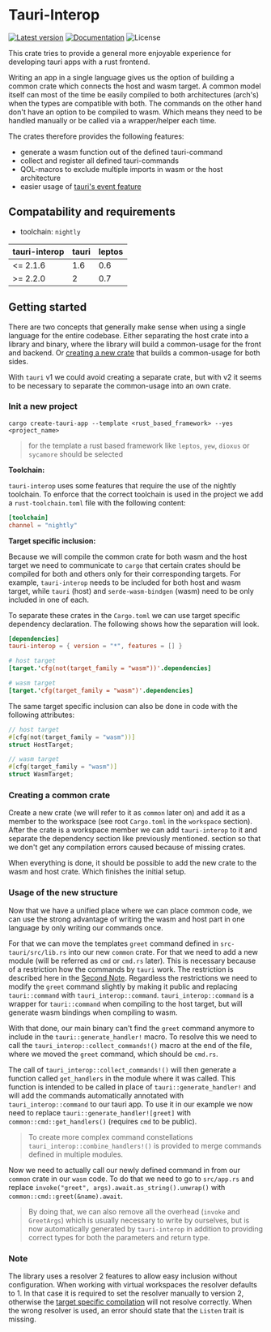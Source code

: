 # Tauri-Interop

[![Latest version](https://img.shields.io/crates/v/tauri-interop.svg)](https://crates.io/crates/tauri-interop)
[![Documentation](https://docs.rs/tauri-interop/badge.svg)](https://docs.rs/tauri-interop)
![License](https://img.shields.io/crates/l/tauri-interop.svg)

This crate tries to provide a general more enjoyable experience for developing tauri apps with a rust frontend.

Writing an app in a single language gives us the option of building a common crate which connects the host and
wasm target. A common model itself can most of the time be easily compiled to both architectures (arch's) when the types
are compatible with both. The commands on the other hand don't have an option to be compiled to wasm. Which means they
need to be handled manually or be called via a wrapper/helper each time.

The crates therefore provides the following features:

- generate a wasm function out of the defined tauri-command
- collect and register all defined tauri-commands
- QOL-macros to exclude multiple imports in wasm or the host architecture
- easier usage of [tauri's event feature](https://tauri.app/v1/guides/features/events/)

## Compatability and requirements

- toolchain: `nightly`

| tauri-interop | tauri | leptos |
|---------------|-------|--------|
| <= 2.1.6      | 1.6   | 0.6    |
| \>= 2.2.0     | 2     | 0.7    |

## Getting started

There are two concepts that generally make sense when using a single language for the entire codebase. Either separating
the host crate into a library and binary, where the library will build a common-usage for the front and backend.
Or [creating a new crate](#creating-a-common-crate) that builds a common-usage for both sides.

With `tauri` v1 we could avoid creating a separate crate, but with v2 it seems to be necessary to separate the
common-usage into an own crate.

### Init a new project

```shell
cargo create-tauri-app --template <rust_based_framework> --yes <project_name>
```

> for the template a rust based framework like `leptos`, `yew`, `dioxus` or `sycamore` should be selected

**Toolchain:**

`tauri-interop` uses some features that require the use of the nightly toolchain. To enforce that the correct toolchain
is used in the project we add a `rust-toolchain.toml` file with the following content:

```toml
[toolchain]
channel = "nightly"
```

**Target specific inclusion:**

Because we will compile the common crate for both wasm and the host target we need to communicate to `cargo` that
certain crates should be compiled for both and others only for their corresponding targets. For example, `tauri-interop`
needs to be included for both host and wasm target, while `tauri` (host) and `serde-wasm-bindgen` (wasm) need to be only
included in one of each.

To separate these crates in the `Cargo.toml` we can use target specific dependency declaration. The following shows how
the separation will look.

```toml
[dependencies]
tauri-interop = { version = "*", features = [] }

# host target
[target.'cfg(not(target_family = "wasm"))'.dependencies]

# wasm target
[target.'cfg(target_family = "wasm")'.dependencies]

```

The same target specific inclusion can also be done in code with the following attributes:

```rust
// host target
#[cfg(not(target_family = "wasm"))]
struct HostTarget;

// wasm target
#[cfg(target_family = "wasm")]
struct WasmTarget;
```

### Creating a common crate

Create a new crate (we will refer to it as `common` later on) and add it as a member to the workspace (see root
`Cargo.toml` in the `workspace` section). After the crate is a workspace member we can add `tauri-interop` to it and
separate the dependency section like previously mentioned.
section so that we don't get any compilation errors caused because of missing crates.

When everything is done, it should be possible to add the new crate to the wasm and host crate. Which finishes the
initial setup.

### Usage of the new structure

Now that we have a unified place where we can place common code, we can use the strong advantage of writing the wasm
and host part in one language by only writing our commands once.

For that we can move the templates `greet` command defined in `src-tauri/src/lib.rs` into our new `common` crate. For
that we need to add a new module (will be referred as `cmd` or `cmd.rs` later). This is necessary because of a
restriction how the commands by `tauri` work. The restriction is described here in the [Second Note](https://tauri.app/develop/calling-rust/#basic-example). 
Regardless the restrictions we need to modify the `greet` command slightly by making it public and replacing 
`tauri::command` with `tauri_interop::command`. `tauri_interop::command` is a wrapper for `tauri::command` when 
compiling to the host target, but will generate wasm bindings when compiling to wasm.

With that done, our main binary can't find the `greet` command anymore to include in the `tauri::generate_handler!`
macro. To resolve this we need to call the `tauri_interop::collect_commands!()` macro at the end of the file, where we
moved the `greet` command, which should be `cmd.rs`.

The call of `tauri_interop::collect_commands!()` will then generate a function called `get_handlers` in the module
where it was called. This function is intended to be called in place of `tauri::generate_handler!` and will add the
commands automatically annotated with `tauri_interop::command` to our tauri app. To use it in our example we now need to
replace `tauri::generate_handler![greet]` with `common::cmd::get_handlers()` (requires `cmd` to be public).

> To create more complex command constellations `tauri_interop::combine_handlers!()` is provided to merge commands
> defined in multiple modules.

Now we need to actually call our newly defined command in from our `common` crate in our `wasm` code. To do that we need
to go to `src/app.rs` and replace `invoke("greet", args).await.as_string().unwrap()` with
`common::cmd::greet(&name).await`.

> By doing that, we can also remove all the overhead (`invoke` and `GreetArgs`) which is usually necessary to write by
> ourselves, but is now automatically generated by `tauri-interop` in addition to providing correct types for both the
> parameters and return type.

### Note

The library uses a resolver 2 features to allow easy inclusion without configuration. When working with virtual
workspaces the resolver defaults to 1. In that case it is required to set the resolver manually to version 2,  
otherwise
the [target specific compilation](https://doc.rust-lang.org/cargo/reference/specifying-dependencies.html#platform-specific-dependencies)
will not resolve correctly. When the wrong resolver is used, an error should state that the `Listen` trait is missing.

